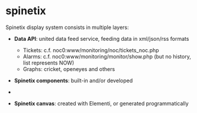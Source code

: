 spinetix
========

Spinetix display system consists in multiple layers:

* **Data API**: united data feed service, feeding data in xml/json/rss formats
  * Tickets: c.f. noc0:www/monitoring/noc/tickets_noc.php
  * Alarms: c.f. noc0:www/monitoring/monitor/show.php (but no history, list represents NOW)
  * Graphs: cricket, openeyes and others

* **Spinetix components**: built-in and/or developed
* 
* **Spinetix canvas**: created with Elementi, or generated programmatically

